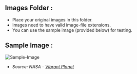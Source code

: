 ## Images Folder :

- Place your original images in this folder.
- Images need to have valid image-file extensions.
- You can use the sample image (provided below) for testing.

## Sample Image :

![Sample-Image](https://i.imgur.com/KUITvJ3m.jpg)
- *Source: NASA* - [*Vibrant Planet*](https://i.imgur.com/KUITvJ3.jpg)